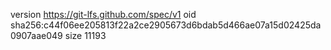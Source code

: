version https://git-lfs.github.com/spec/v1
oid sha256:c44f06ee205813f22a2ce2905673d6bdab5d466ae07a15d02425da0907aae049
size 11193
